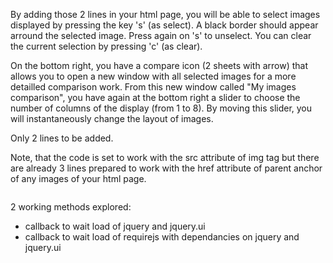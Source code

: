 
By adding those 2 lines in your html page, you will be able to select images
displayed by pressing the key 's' (as select). A black border should appear arround
the selected image. Press again on 's' to unselect.
You can clear the current selection by pressing 'c' (as clear).

On the bottom right, you have a compare icon (2 sheets with arrow) that
allows you to open a new window with all selected images for a more detailled comparison work.
From this new window called "My images comparison", you have again at the bottom
right a slider to choose the number of columns of the display (from 1 to 8).
By moving this slider, you will instantaneously change the layout of images.

Only 2 lines to be added.
<script type="text/javascript" src="https://cdnjs.cloudflare.com/ajax/libs/require.js/2.2.0/require.min.js"></script>
<script type="text/javascript" src="https://raw.githubusercontent.com/PBrockmann/selectImage/master/compareImages.js"></script>

Note, that the code is set to work with the src attribute of img tag but there are already 
3 lines prepared to work with the href attribute of parent anchor of any images of your 
html page.

![]()

2 working methods explored:
- callback to wait load of jquery and jquery.ui
- callback to wait load of requirejs with dependancies on jquery and jquery.ui


